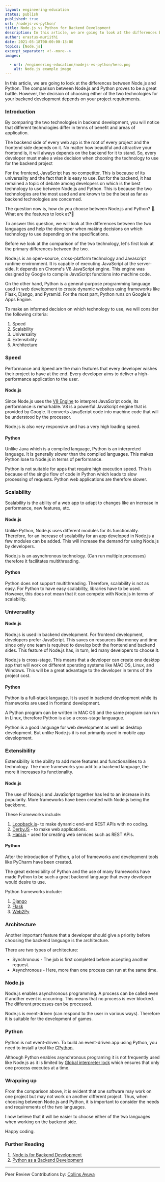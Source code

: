 ```yaml
---
layout: engineering-education
status: publish
published: true
url: /nodejs-vs-python/
title: Node.js vs Python for Backend Development
description: In this article, we are going to look at the differences between Node.js and Python in backend development. When choosing between Node.js and Python, it is important to consider the needs and requirements of the two languages. 
author: erastus-muriithi
date: 2021-05-18T00:00:00-13:00
topics: [Node.js]
excerpt_separator: <!--more-->
images:

  - url: /engineering-education/nodejs-vs-python/hero.png
    alt: Node.js example image
---
```

In this article, we are going to look at the differences between Node.js and Python. The comparison between Node.js and Python proves to be a great battle. However, the decision of choosing either of the two technologies for your backend development depends on your project requirements. 
<!--more-->
### Introduction
By comparing the two technologies in backend development, you will notice that different technologies differ in terms of benefit and areas of application.

The backend side of every web app is the root of every project and the frontend side depends on it. No matter how beautiful and attractive your frontend is, it will always depends on the backend for it to stand. So, every developer must make a wise decision when choosing the technology to use for the backend project

For the frontend, JavaScript has no competitor. This is because of its universality and the fact that it is easy to use. But for the backend, it has remained a topic of debate among developers on which is the best technology to use between Node.js and Python. This is because the two technologies are the most used and are known to be the best as far as backend technologies are concerned.

The question now is, how do you choose between Node.js and Python? 🤔. What are the features to look at?🤔

To answer this question, we will look at the differences between the two languages and help the developer when making decisions on which technology to use depending on the specifications.

Before we look at the comparison of the two technology, let's first look at the primary differences between the two.

Node.js is an open-source, cross-platform technology and Javascript runtime environment. It is capable of executing JavaScript at the server-side. It depends on Chrome's V8 JavaScript engine. This engine was designed by Google to compile JavaScript functions into machine code.

On the other hand, Python is a general-purpose programming language used in web development to create dynamic websites using frameworks like Flask, Django, and Pyramid. For the most part, Python runs on Google's Apps Engine.

To make an informed decision on which technology to use, we will consider the following criteria:
1. Speed
2. Scalability
3. Universality
4. Extensibility
5. Architecture

### Speed
Performance and Speed are the main features that every developer wishes their project to have at the end. Every developer aims to deliver a high-performance application to the user.

#### Node.js
Since Node.js uses the [V8 Engine](https://en.wikipedia.org/wiki/V8_(JavaScript_engine)) to interpret JavaScript code, its performance is remarkable. V8 is a powerful JavaScript engine that is provided by Google. It converts JavaScript code into machine code that will be understood by the processor.

Node.js is also very responsive and has a very high loading speed.

#### Python
Unlike Java which is a compiled language, Python is an interpreted language. It is generally slower than the compiled languages. This makes Python lose to Node.js in terms of performance.

Python is not suitable for apps that require high execution speed. This is because of the single flow of code in Python which leads to slow processing of requests. Python web applications are therefore slower.

### Scalability
Scalability is the ability of a web app to adapt to changes like an increase in performance, new features, etc.

#### Node.js
Unlike Python, Node.js uses different modules for its functionality. Therefore, for an increase of scalability for an app developed in Node.js a few modules can be added. This will increase the demand for using Node.js by developers.

Node.js is an asynchronous technology. (Can run multiple processes) therefore it facilitates multithreading.

#### Python
Python does not support multithreading. Therefore, scalability is not as easy. For Python to have easy scalability, libraries have to be used. However, this does not mean that it can compete with Node.js in terms of scalability.

### Universality
#### Node.js
Node.js is used in backend development. For frontend development, developers prefer JavaScript. This saves on resources like money and time since only one team is required to develop both the frontend and backend sides. This feature of Node.js has, in turn, led many developers to choose it.

Node.js is cross-stage. This means that a developer can create one desktop app that will work on different operating systems like MAC OS, Linux, and Windows.  This will be a great advantage to the developer in terms of the project cost.
 
#### Python
Python is a full-stack language. It is used in backend development while its frameworks are used in frontend development. 

A Python program can be written in MAC OS and the same program can run in Linux, therefore Python is also a cross-stage languague.

Python is a good language for web development as well as desktop development. But unlike Node.js it is not primarily used in mobile app development. 

### Extensibility
Extensibility is the ability to add more features and functionalities to a technology. The more frameworks you add to a backend language, the more it increases its functionality.

#### Node.js
The use of Node.js and JavaScript together has led to an increase in its popularity. More frameworks have been created with Node.js being the backbone. 

These Frameworks include:
1. [Loopback.js](https://loopback.io/doc/)- to make dynamic end-end REST APIs with no coding.
2. [DerbyJS](https://derbyjs.com/) - to make web applications.
3. [Hapi.js](https://simpleprogrammer.com/introduction-hapijs/) - used for creating web services such as REST APIs.

#### Python
After the introduction of Python, a lot of frameworks and development tools like PyCharm have been created.

The great extensibility of Python and the use of many frameworks have made Python to be such a great backend language that every developer would desire to use. 

Python frameworks include:
1. [Django](https://docs.djangoproject.com/en/3.2/)
2. [Flask](https://flask.palletsprojects.com/en/1.1.x/)
3. [Web2Py](http://www.web2py.com/)

### Architecture
Another important feature that a developer should give a priority before choosing the backend language is the architecture. 

There are two types of architecture:
- Synchronous - The job is first completed before accepting another request.
- Asynchronous - Here, more than one process can run at the same time.

### Node.js
Node.js enables asynchronous programming. A process can be called even if another event is occurring. This means that no process is ever blocked. The different processes can be processed.

Node.js is event-driven (can respond to the user in various ways). Therefore it is suitable for the development of games.

### Python
Python is not event-driven. To build an event-driven app using Python, you need to install a tool like [CPython](https://stackoverflow.com/questions/17130975/python-vs-cpython).

Although Python enables asynchronous programing it is not frequently used like Node.js as it is limited by [Global interpreter lock](https://en.wikipedia.org/wiki/Global_interpreter_lock) which ensures that only one process executes at a time.

### Wrapping up
From the comparison above, it is evident that one software may work on one project but may not work on another different project. Thus, when choosing between Node.js and Python, it is important to consider the needs and requirements of the two languages. 

I now believe that it will be easier to choose either of the two languages when working on the backend side. 

Happy coding.

### Further Reading
1. [Node.js for Backend Development](https://mobidev.biz/blog/node-js-for-backend-development)
2. [Python as a Backend Development](https://micropyramid.com/blog/why-choose-python-as-backend-development/)

---
Peer Review Contributions by: [Collins Ayuya](https://www.section.io/engineering-education/authors/collins-ayuya/)
